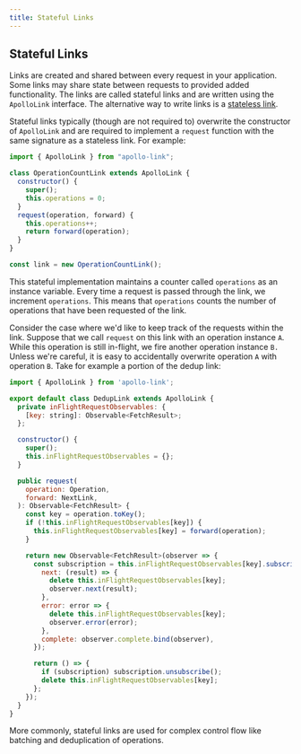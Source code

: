 ```yaml
---
title: Stateful Links
---
```


<h2 id="stateful">Stateful Links</h2>

Links are created and shared between every request in your application. Some links may share state between requests to provided added functionality. The links are called stateful links and are written using the `ApolloLink` interface. The alternative way to write links is a [stateless link](./stateless.html).

Stateful links typically (though are not required to) overwrite the constructor of `ApolloLink` and are required to implement a `request` function with the same signature as a stateless link. For example:

```js
import { ApolloLink } from "apollo-link";

class OperationCountLink extends ApolloLink {
  constructor() {
    super();
    this.operations = 0;
  }
  request(operation, forward) {
    this.operations++;
    return forward(operation);
  }
}

const link = new OperationCountLink();
```

This stateful implementation maintains a counter called `operations` as an instance variable. Every time a request is passed through the link, we increment `operations`. This means that `operations` counts the number of operations that have been requested of the link.

Consider the case where we'd like to keep track of the requests within the link. Suppose that we call `request` on this link with an operation instance `A`. While this operation is still in-flight, we fire another operation instance `B.` Unless we're careful, it is easy to accidentally overwrite operation `A` with operation `B`. Take for example a portion of the dedup link:

```js
import { ApolloLink } from 'apollo-link';

export default class DedupLink extends ApolloLink {
  private inFlightRequestObservables: {
    [key: string]: Observable<FetchResult>;
  };

  constructor() {
    super();
    this.inFlightRequestObservables = {};
  }

  public request(
    operation: Operation,
    forward: NextLink,
  ): Observable<FetchResult> {
    const key = operation.toKey();
    if (!this.inFlightRequestObservables[key]) {
      this.inFlightRequestObservables[key] = forward(operation);
    }

    return new Observable<FetchResult>(observer => {
      const subscription = this.inFlightRequestObservables[key].subscribe({
        next: (result) => {
          delete this.inFlightRequestObservables[key];
          observer.next(result);
        },
        error: error => {
          delete this.inFlightRequestObservables[key];
          observer.error(error);
        },
        complete: observer.complete.bind(observer),
      });

      return () => {
        if (subscription) subscription.unsubscribe();
        delete this.inFlightRequestObservables[key];
      };
    });
  }
}
```

More commonly, stateful links are used for complex control flow like batching and deduplication of operations.
